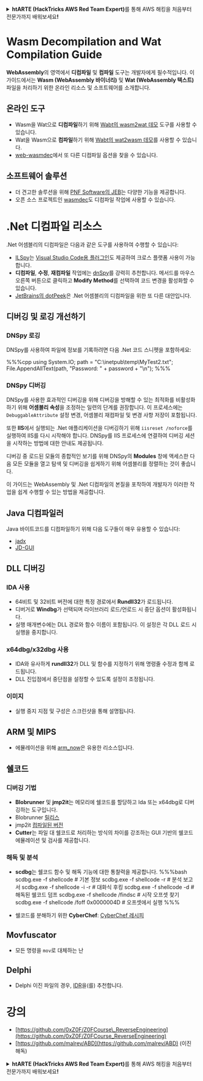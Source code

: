 <details>

<summary><strong>htARTE (HackTricks AWS Red Team Expert)</strong>를 통해 AWS 해킹을 처음부터 전문가까지 배워보세요<strong>!</strong></summary>

HackTricks를 지원하는 다른 방법:

* **회사를 HackTricks에서 광고하거나 HackTricks를 PDF로 다운로드**하려면 [**SUBSCRIPTION PLANS**](https://github.com/sponsors/carlospolop)를 확인하세요!
* [**공식 PEASS & HackTricks 스왑**](https://peass.creator-spring.com)을 얻으세요.
* [**The PEASS Family**](https://opensea.io/collection/the-peass-family)를 발견하세요. 독점적인 [**NFTs**](https://opensea.io/collection/the-peass-family) 컬렉션입니다.
* 💬 [**Discord 그룹**](https://discord.gg/hRep4RUj7f) 또는 [**텔레그램 그룹**](https://t.me/peass)에 **참여**하거나 **Twitter** 🐦 [**@carlospolopm**](https://twitter.com/hacktricks_live)을 **팔로우**하세요.
* **HackTricks**와 **HackTricks Cloud** github 저장소에 PR을 제출하여 자신의 해킹 기법을 공유하세요.

</details>

# Wasm Decompilation and Wat Compilation Guide

**WebAssembly**의 영역에서 **디컴파일** 및 **컴파일** 도구는 개발자에게 필수적입니다. 이 가이드에서는 **Wasm (WebAssembly 바이너리)** 및 **Wat (WebAssembly 텍스트)** 파일을 처리하기 위한 온라인 리소스 및 소프트웨어를 소개합니다.

## 온라인 도구

- Wasm을 Wat으로 **디컴파일**하기 위해 [Wabt의 wasm2wat 데모](https://webassembly.github.io/wabt/demo/wasm2wat/index.html) 도구를 사용할 수 있습니다.
- Wat을 Wasm으로 **컴파일**하기 위해 [Wabt의 wat2wasm 데모](https://webassembly.github.io/wabt/demo/wat2wasm/)를 사용할 수 있습니다.
- [web-wasmdec](https://wwwg.github.io/web-wasmdec/)에서 또 다른 디컴파일 옵션을 찾을 수 있습니다.

## 소프트웨어 솔루션

- 더 견고한 솔루션을 위해 [PNF Software의 JEB](https://www.pnfsoftware.com/jeb/demo)는 다양한 기능을 제공합니다.
- 오픈 소스 프로젝트인 [wasmdec](https://github.com/wwwg/wasmdec)도 디컴파일 작업에 사용할 수 있습니다.

# .Net 디컴파일 리소스

.Net 어셈블리의 디컴파일은 다음과 같은 도구를 사용하여 수행할 수 있습니다:

- [ILSpy](https://github.com/icsharpcode/ILSpy)는 [Visual Studio Code용 플러그인](https://github.com/icsharpcode/ilspy-vscode)도 제공하여 크로스 플랫폼 사용이 가능합니다.
- **디컴파일**, **수정**, **재컴파일** 작업에는 [dnSpy](https://github.com/0xd4d/dnSpy/releases)를 강력히 추천합니다. 메서드를 마우스 오른쪽 버튼으로 클릭하고 **Modify Method**를 선택하여 코드 변경을 활성화할 수 있습니다.
- [JetBrains의 dotPeek](https://www.jetbrains.com/es-es/decompiler/)은 .Net 어셈블리의 디컴파일을 위한 또 다른 대안입니다.

## 디버깅 및 로깅 개선하기

### DNSpy 로깅
DNSpy를 사용하여 파일에 정보를 기록하려면 다음 .Net 코드 스니펫을 포함하세요:

%%%cpp
using System.IO;
path = "C:\\inetpub\\temp\\MyTest2.txt";
File.AppendAllText(path, "Password: " + password + "\n");
%%%

### DNSpy 디버깅
DNSpy를 사용한 효과적인 디버깅을 위해 디버깅을 방해할 수 있는 최적화를 비활성화하기 위해 **어셈블리 속성**을 조정하는 일련의 단계를 권장합니다. 이 프로세스에는 `DebuggableAttribute` 설정 변경, 어셈블리 재컴파일 및 변경 사항 저장이 포함됩니다.

또한 **IIS**에서 실행되는 .Net 애플리케이션을 디버깅하기 위해 `iisreset /noforce`를 실행하여 IIS를 다시 시작해야 합니다. DNSpy를 IIS 프로세스에 연결하여 디버깅 세션을 시작하는 방법에 대한 안내도 제공됩니다.

디버깅 중 로드된 모듈의 종합적인 보기를 위해 DNSpy의 **Modules** 창에 액세스한 다음 모든 모듈을 열고 탐색 및 디버깅을 쉽게하기 위해 어셈블리를 정렬하는 것이 좋습니다.

이 가이드는 WebAssembly 및 .Net 디컴파일의 본질을 포착하여 개발자가 이러한 작업을 쉽게 수행할 수 있는 방법을 제공합니다.

## **Java 디컴파일러**
Java 바이트코드를 디컴파일하기 위해 다음 도구들이 매우 유용할 수 있습니다:
- [jadx](https://github.com/skylot/jadx)
- [JD-GUI](https://github.com/java-decompiler/jd-gui/releases)

## **DLL 디버깅**
### IDA 사용
- 64비트 및 32비트 버전에 대한 특정 경로에서 **Rundll32**가 로드됩니다.
- 디버거로 **Windbg**가 선택되며 라이브러리 로드/언로드 시 중단 옵션이 활성화됩니다.
- 실행 매개변수에는 DLL 경로와 함수 이름이 포함됩니다. 이 설정은 각 DLL 로드 시 실행을 중지합니다.

### x64dbg/x32dbg 사용
- IDA와 유사하게 **rundll32**가 DLL 및 함수를 지정하기 위해 명령줄 수정과 함께 로드됩니다.
- DLL 진입점에서 중단점을 설정할 수 있도록 설정이 조정됩니다.

### 이미지
- 실행 중지 지점 및 구성은 스크린샷을 통해 설명됩니다.

## **ARM 및 MIPS**
- 에뮬레이션을 위해 [arm_now](https://github.com/nongiach/arm_now)은 유용한 리소스입니다.

## **쉘코드**
### 디버깅 기법
- **Blobrunner** 및 **jmp2it**는 메모리에 쉘코드를 할당하고 Ida 또는 x64dbg로 디버깅하는 도구입니다.
- Blobrunner [릴리스](https://github.com/OALabs/BlobRunner/releases/tag/v0.0.5)
- jmp2it [컴파일된 버전](https://github.com/adamkramer/jmp2it/releases/)
- **Cutter**는 파일 대 쉘코드로 처리하는 방식의 차이를 강조하는 GUI 기반의 쉘코드 에뮬레이션 및 검사를 제공합니다.

### 해독 및 분석
- **scdbg**는 쉘코드 함수 및 해독 기능에 대한 통찰력을 제공합니다.
%%%bash
scdbg.exe -f shellcode # 기본 정보
scdbg.exe -f shellcode -r # 분석 보고서
scdbg.exe -f shellcode -i -r # 대화식 후킹
scdbg.exe -f shellcode -d # 해독된 쉘코드 덤프
scdbg.exe -f shellcode /findsc # 시작 오프셋 찾기
scdbg.exe -f shellcode /foff 0x0000004D # 오프셋에서 실행
%%%

- 쉘코드를 분해하기 위한 **CyberChef**: [CyberChef 레시피](https://gchq.github.io/CyberChef/#recipe=To_Hex%28'Space',0%29Disassemble_x86%28'32','Full%20x86%20architecture',16,0,true,true%29)

## **Movfuscator**
- 모든 명령을 `mov`로 대체하는 난
## **Delphi**
- Delphi 이진 파일의 경우, [IDR](https://github.com/crypto2011/IDR)을(를) 추천합니다.


# 강의

* [https://github.com/0xZ0F/Z0FCourse\_ReverseEngineering](https://github.com/0xZ0F/Z0FCourse_ReverseEngineering)
* [https://github.com/malrev/ABD](https://github.com/malrev/ABD) \(이진 해독\)



<details>

<summary><strong>htARTE (HackTricks AWS Red Team Expert)</strong>를 통해 AWS 해킹을 처음부터 전문가까지 배워보세요<strong>!</strong></summary>

HackTricks를 지원하는 다른 방법:

* HackTricks에서 **회사 광고를 보거나 HackTricks를 PDF로 다운로드**하려면 [**SUBSCRIPTION PLANS**](https://github.com/sponsors/carlospolop)를 확인하세요!
* [**공식 PEASS & HackTricks 상품**](https://peass.creator-spring.com)을 구매하세요.
* [**The PEASS Family**](https://opensea.io/collection/the-peass-family)를 발견하세요. 독점적인 [**NFTs**](https://opensea.io/collection/the-peass-family) 컬렉션입니다.
* 💬 [**Discord 그룹**](https://discord.gg/hRep4RUj7f) 또는 [**텔레그램 그룹**](https://t.me/peass)에 **참여**하거나 **Twitter** 🐦 [**@carlospolopm**](https://twitter.com/hacktricks_live)을 **팔로우**하세요.
* **HackTricks**와 [**HackTricks Cloud**](https://github.com/carlospolop/hacktricks-cloud) github 저장소에 PR을 제출하여 여러분의 해킹 기술을 공유하세요.

</details>
